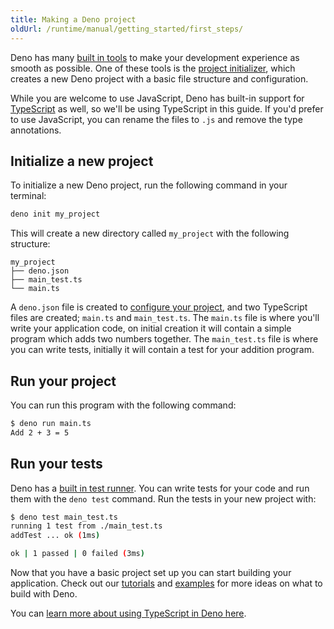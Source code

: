 ```yaml
---
title: Making a Deno project
oldUrl: /runtime/manual/getting_started/first_steps/
---
```


Deno has many [built in tools](/runtime/manual/tools/) to make your development
experience as smooth as possible. One of these tools is the
[project initializer](/runtime/manual/tools/init/), which creates a new Deno
project with a basic file structure and configuration.

While you are welcome to use JavaScript, Deno has built-in support for
[TypeScript](https://www.typescriptlang.org/) as well, so we'll be using
TypeScript in this guide. If you'd prefer to use JavaScript, you can rename the
files to `.js` and remove the type annotations.

## Initialize a new project

To initialize a new Deno project, run the following command in your terminal:

```bash
deno init my_project
```

This will create a new directory called `my_project` with the following
structure:

```plaintext
my_project
├── deno.json
├── main_test.ts
└── main.ts
```

A `deno.json` file is created to
[configure your project](/runtime/fundamentals/configuration/), and two
TypeScript files are created; `main.ts` and `main_test.ts`. The `main.ts` file
is where you'll write your application code, on initial creation it will contain
a simple program which adds two numbers together. The `main_test.ts` file is
where you can write tests, initially it will contain a test for your addition
program.

## Run your project

You can run this program with the following command:

```bash
$ deno run main.ts
Add 2 + 3 = 5
```

## Run your tests

Deno has a [built in test runner](/runtime/fundamentals/testing/). You can write
tests for your code and run them with the `deno test` command. Run the tests in
your new project with:

```bash
$ deno test main_test.ts
running 1 test from ./main_test.ts     
addTest ... ok (1ms)

ok | 1 passed | 0 failed (3ms)
```

Now that you have a basic project set up you can start building your
application. Check out our [tutorials](/runtime/tutorials/) and
[examples](/examples/) for more ideas on what to build with Deno.

You can
[learn more about using TypeScript in Deno here](/runtime/fundamentals/typescript).
